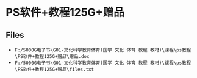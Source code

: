 # PS软件+教程125G+赠品

## Files

- `F:/5000G电子书\G01-文化科学教育体育(国学 文化 体育 教程 教材)\课程\ps教程\PS软件+教程125G+赠品\赠品.doc`
- `F:/5000G电子书\G01-文化科学教育体育(国学 文化 体育 教程 教材)\课程\ps教程\PS软件+教程125G+赠品\files.txt`
